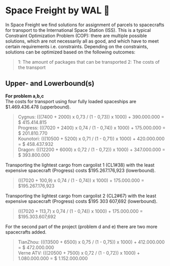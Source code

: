 # Space Freight by WAL :rocket:

In Space Freight we find solutions for assignment of parcels to spacecrafts for transport to the International Space Station (ISS). This is a typical Constraint Optimization Problem (COP): there are multiple possible solutions, which are not necessarily all as good, and which have to meet certain requirements i.e. constraints. Depending on the constraints, solutions can be optimized based on the following outcomes:

> 1: The amount of packages that can be transported
> 2: The costs of the transport

## Upper- and Lowerbound(s)
**For problem a,b,c**\
The costs for transport using four fully loaded spaceships are $1.469.436.478 (upperbound).

> Cygnus: (((7400 + 2000) x 0,73 / (1 - 0,73)) x 1000) + 390.000.000 = $ 415.414.815\
> Progress: (((7020 + 2400) x 0,74 / (1 - 0,74)) x 1000) + 175.000.000 = $ 201.810.770\
> Kounotori: (((10500 + 5200) x 0,71 / (1 - 0,71)) x 1000) + 420.000.000 = $ 458.437.932\
> Dragon: (((12200 + 6000) x 0,72 / (1 - 0,72)) x 1000) + 347.000.000 = $ 393.800.000

Transporting the lightest cargo from cargolist 1 (CL1#38) with the least expensive spacecraft (Progress) costs $195.267.176,923 (lowerbound).

> (((7020 + 100,9) x 0,74 / (1 - 0,74)) x 1000) + 175.000.000 = $195.267.176,923

Transporting the lightest cargo from cargolist 2 (CL2#67) with the least expensive spacecraft (Progress) costs $195 303 607,692 (lowerbound).

> (((7020 + 113,7) x 0,74 / (1 - 0,74)) x 1000) + 175.000.000 = $195.303.607,692

For the second part of the project (problem d and e) there are two more spacecrafts added.
> TianZhou: (((13500 + 6500) x 0,75 / (1 - 0,75)) x 1000) + 412.000.000 = $ 472.000.000\
> Verne ATV: (((20500 + 7500) x 0,72 / (1 - 0,72)) x 1000) + 1.080.000.000 = $ 1.152.000.000
